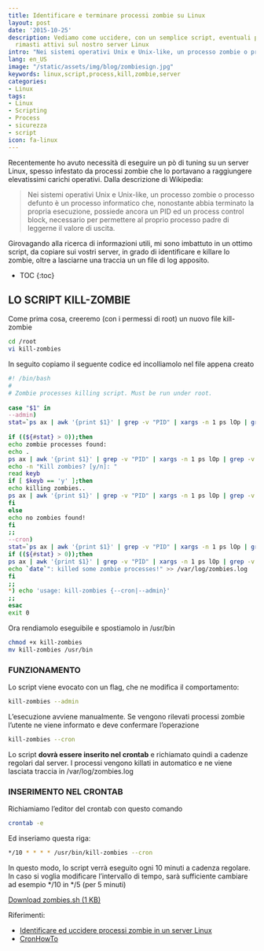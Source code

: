 ```yaml
---
title: Identificare e terminare processi zombie su Linux
layout: post
date: '2015-10-25'
description: Vediamo come uccidere, con un semplice script, eventuali processi zombie
  rimasti attivi sul nostro server Linux
intro: "Nei sistemi operativi Unix e Unix-like, un processo zombie o processo defunto è un processo informatico che, nonostante abbia terminato la propria esecuzione, possiede ancora un PID ed un process control block"
lang: en_US
image: "/static/assets/img/blog/zombiesign.jpg"
keywords: linux,script,process,kill,zombie,server
categories:
- Linux
tags:
- Linux
- Scripting
- Process
- sicurezza
- script
icon: fa-linux
---
```


Recentemente ho avuto necessità di eseguire un pò di tuning su un server Linux, spesso infestato da processi zombie che lo portavano a raggiungere elevatissimi carichi operativi. Dalla descrizione di Wikipedia:

>Nei sistemi operativi Unix e Unix-like, un processo zombie o processo defunto è un processo informatico che, nonostante abbia terminato la propria esecuzione, possiede ancora un PID ed un process control block, necessario per permettere al proprio processo padre di leggerne il valore di uscita.

Girovagando alla ricerca di informazioni utili, mi sono imbattuto in un ottimo script, da copiare sui vostri server, in grado di identificare e killare lo zombie, oltre a lasciarne una traccia un un file di log apposito.

* TOC 
{:toc}

## LO SCRIPT KILL-ZOMBIE

Come prima cosa, creeremo (con i permessi di root) un nuovo file kill-zombie

```bash
cd /root
vi kill-zombies
```

In seguito copiamo il seguente codice ed incolliamolo nel file appena creato

```bash
#! /bin/bash
#
# Zombie processes killing script. Must be run under root.
 
case "$1" in
--admin)
stat=`ps ax | awk '{print $1}' | grep -v "PID" | xargs -n 1 ps lOp | grep -v "UID" | awk '{print"pid: "$3" *** parent_pid: "$4" *** status: "$10" *** process: "$13}' | grep ": Z"`
 
if ((${#stat} > 0));then
echo zombie processes found:
echo .
ps ax | awk '{print $1}' | grep -v "PID" | xargs -n 1 ps lOp | grep -v "UID" | awk '{print"pid: "$3" *** parent_pid: "$4" *** status: "$10" *** process: "$13}' | grep ": Z"
echo -n "Kill zombies? [y/n]: "
read keyb
if [ $keyb == 'y' ];then
echo killing zombies..
ps ax | awk '{print $1}' | grep -v "PID" | xargs -n 1 ps lOp | grep -v "UID" | awk '{print$4" status:"$10}' | grep "status:Z" | awk '{print $1}' | xargs -n 1 kill -9
fi
else
echo no zombies found!
fi
;;
--cron)
stat=`ps ax | awk '{print $1}' | grep -v "PID" | xargs -n 1 ps lOp | grep -v "UID" | awk '{print"pid: "$3" *** parent_pid: "$4" *** status: "$10" *** process: "$13}' | grep ": Z"`
if ((${#stat} > 0));then
ps ax | awk '{print $1}' | grep -v "PID" | xargs -n 1 ps lOp | grep -v "UID" | awk '{print$4" status:"$10}' | grep "status:Z" | awk '{print $1}' | xargs -n 1 kill -9
echo `date`": killed some zombie processes!" >> /var/log/zombies.log
fi
;;
*) echo 'usage: kill-zombies {--cron|--admin}'
;;
esac
exit 0
```

Ora rendiamolo eseguibile e spostiamolo in /usr/bin

```bash
chmod +x kill-zombies
mv kill-zombies /usr/bin
```

### FUNZIONAMENTO

Lo script viene evocato con un flag, che ne modifica il comportamento:

```bash
kill-zombies --admin
```

L’esecuzione avviene manualmente. Se vengono rilevati processi zombie l’utente ne viene informato e deve confermare l’operazione

```bash
kill-zombies --cron
```

Lo script **dovrà essere inserito nel crontab** e richiamato quindi a cadenze regolari dal server. I processi vengono killati in automatico e ne viene lasciata traccia in /var/log/zombies.log

### INSERIMENTO NEL CRONTAB

Richiamiamo l’editor del crontab con questo comando

```bash
crontab -e
```

Ed inseriamo questa riga:

```bash
*/10 * * * * /usr/bin/kill-zombies --cron
```

In questo modo, lo script verrà eseguito ogni 10 minuti a cadenza regolare. In caso si voglia modificare l’intervallo di tempo, sarà sufficiente cambiare ad esempio */10 in */5 (per 5 minuti)

[Download zombies.sh (1 KB)](https://www.skyflash.it/download/8205/)

Riferimenti:

* [Identificare ed uccidere processi zombie in un server Linux](https://www.skyflash.it/computer/linux-os/identificare-ed-uccidere-processi-zombie-in-un-server-linux/6076/)
* [CronHowTo](https://help.ubuntu.com/community/CronHowto)